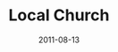---
layout: message
category: message
series: "Collide"
title: "Local Church"
date: 2011-08-13
message_id: 687
---